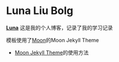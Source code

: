 # Luna Liu Bolg
  
**[Luna](https://imyjliu.github.io/lunaliu031.github.io/Moon)** 这是我的个人博客，记录了我的学习记录

模板使用了[Moon](https://github.com/TaylanTatli/Moon)的Moon Jekyll Theme

* [Moon Jekyll Theme](https://taylantatli.github.io/Moon/moon-theme/)的使用方法